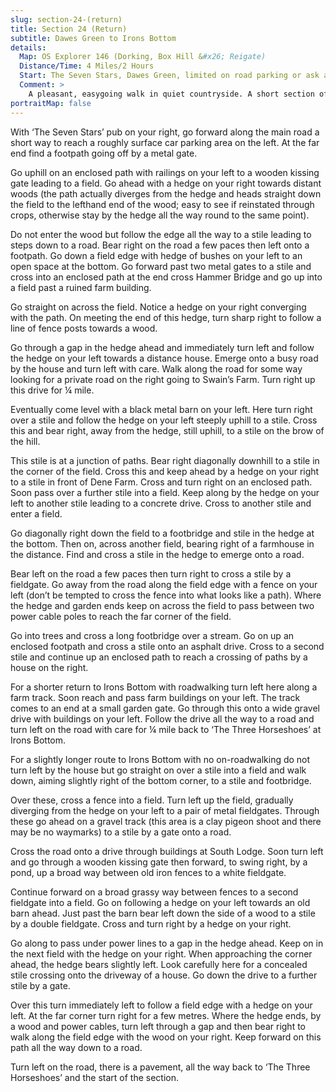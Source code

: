```yaml
---
slug: section-24-(return)
title: Section 24 (Return)
subtitle: Dawes Green to Irons Bottom
details:
  Map: OS Explorer 146 (Dorking, Box Hill &#x26; Reigate)
  Distance/Time: 4 Miles/2 Hours
  Start: The Seven Stars, Dawes Green, limited on road parking or ask at the pub.
  Comment: >
    A pleasant, easygoing walk in quiet countryside. A short section of roadwalking that needs care, and once again a selection of stiles.
portraitMap: false
---
```

With ‘The Seven Stars’ pub on your right, go forward along the main road a short way to reach a roughly surface car parking area on the left. At the far end find a footpath going off by a metal gate.

Go uphill on an enclosed path with railings on your left to a wooden kissing gate leading to a field. Go ahead with a hedge on your right towards distant woods (the path actually diverges from the hedge and heads straight down the field to the lefthand end of the wood; easy to see if reinstated through crops, otherwise stay by the hedge all the way round to the same point).

Do not enter the wood but follow the edge all the way to a stile leading to steps down to a road. Bear right on the road a few paces then left onto a footpath. Go down a field edge with hedge of bushes on your left to an open space at the bottom. Go forward past two metal gates to a stile and cross into an enclosed path at the end cross Hammer Bridge and go up into a field past a ruined farm building.

Go straight on across the field. Notice a hedge on your right converging with the path. On meeting the end of this hedge, turn sharp right to follow a line of fence posts towards a wood.

Go through a gap in the hedge ahead and immediately turn left and follow the hedge on your left towards a distance house. Emerge onto a busy road by the house and turn left with care. Walk along the road for some way looking for a private road on the right going to Swain’s Farm. Turn right up this drive for ¼ mile.

Eventually come level with a black metal barn on your left. Here turn right over a stile and follow the hedge on your left steeply uphill to a stile. Cross this and bear right, away from the hedge, still uphill, to a stile on the brow of the hill.

This stile is at a junction of paths. Bear right diagonally downhill to a stile in the corner of the field. Cross this and keep ahead by a hedge on your right to a stile in front of Dene Farm. Cross and turn right on an enclosed path. Soon pass over a further stile into a field. Keep along by the hedge on your left to another stile leading to a concrete drive. Cross to another stile and enter a field.

Go diagonally right down the field to a footbridge and stile in the hedge at the bottom. Then on, across another field, bearing right of a farmhouse in the distance. Find and cross a stile in the hedge to emerge onto a road.

Bear left on the road a few paces then turn right to cross a stile by a fieldgate. Go away from the road along the field edge with a fence on your left (don’t be tempted to cross the fence into what looks like a path). Where the hedge and garden ends keep on across the field to pass between two power cable poles to reach the far corner of the field.

Go into trees and cross a long footbridge over a stream. Go on up an enclosed footpath and cross a stile onto an asphalt drive. Cross to a second stile and continue up an enclosed path to reach a crossing of paths by a house on the right.

For a shorter return to Irons Bottom with roadwalking turn left here along a farm track. Soon reach and pass farm buildings on your left. The track comes to an end at a small garden gate. Go through this onto a wide gravel drive with buildings on your left. Follow the drive all the way to a road and turn left on the road with care for ¼ mile back to ‘The Three Horseshoes’ at Irons Bottom.

For a slightly longer route to Irons Bottom with no on-roadwalking do not turn left by the house but go straight on over a stile into a field and walk down, aiming slightly right of the bottom corner, to a stile and footbridge.

Over these, cross a fence into a field. Turn left up the field, gradually diverging from the hedge on your left to a pair of metal fieldgates. Through these go ahead on a gravel track (this area is a clay pigeon shoot and there may be no waymarks) to a stile by a gate onto a road.

Cross the road onto a drive through buildings at South Lodge. Soon turn left and go through a wooden kissing gate then forward, to swing right, by a pond, up a broad way between old iron fences to a white fieldgate.

Continue forward on a broad grassy way between fences to a second fieldgate into a field. Go on following a hedge on your left towards an old barn ahead. Just past the barn bear left down the side of a wood to a stile by a double fieldgate. Cross and turn right by a hedge on your right.

Go along to pass under power lines to a gap in the hedge ahead. Keep on in the next field with the hedge on your right. When approaching the corner ahead, the hedge bears slightly left. Look carefully here for a concealed stile crossing onto the driveway of a house. Go down the drive to a further stile by a gate.

Over this turn immediately left to follow a field edge with a hedge on your left. At the far corner turn right for a few metres. Where the hedge ends, by a wood and power cables, turn left through a gap and then bear right to walk along the field edge with the wood on your right. Keep forward on this path all the way down to a road.

Turn left on the road, there is a pavement, all the way back to ‘The Three Horseshoes’ and the start of the section.

